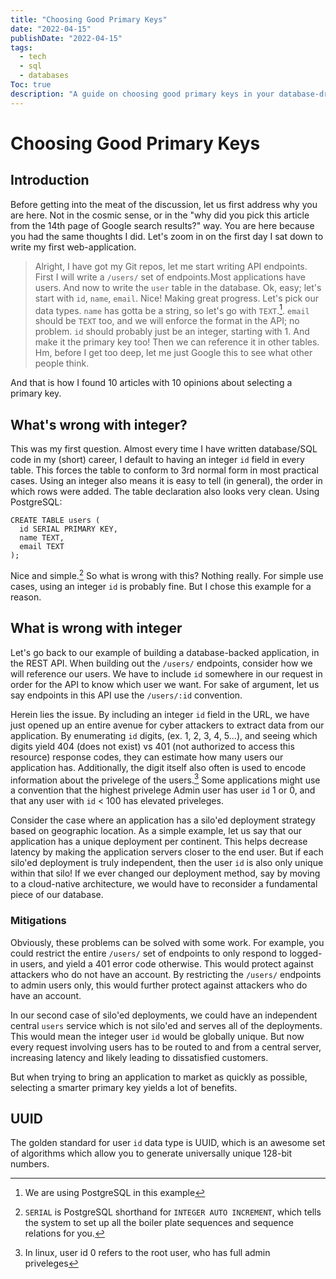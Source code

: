```yaml
---
title: "Choosing Good Primary Keys"
date: "2022-04-15"
publishDate: "2022-04-15"
tags:
  - tech
  - sql
  - databases
Toc: true
description: "A guide on choosing good primary keys in your database-driven application."
---
```


# Choosing Good Primary Keys

## Introduction

Before getting into the meat of the discussion, let us first address why you are here. Not in the cosmic sense, or in the "why did you pick this article from the 14th page of Google search results?" way. You are here because you had the same thoughts I did. Let's zoom in on the first day I sat down to write my first web-application.

> Alright, I have got my Git repos, let me start writing API endpoints. First I will write a `/users/` set of endpoints.Most applications have users. And now to write the `user` table in the database. Ok, easy; let's start with `id`, `name`, `email`. Nice! Making great progress. Let's pick our data types. `name` has gotta be a string, so let's go with `TEXT`.[^1]. `email` should be `TEXT` too, and we will enforce the format in the API; no problem. `id` should probably just be an integer, starting with 1. And make it the primary key too! Then we can reference it in other tables. Hm, before I get too deep, let me just Google this to see what other people think. 

And that is how I found 10 articles with 10 opinions about selecting a primary key.

## What's wrong with integer?

This was my first question. Almost every time I have written database/SQL code in my (short) career, I default to having an integer `id` field in every table. This forces the table to conform to 3rd normal form in most practical cases. Using an integer also means it is easy to tell (in general), the order in which rows were added. The table declaration also looks very clean. Using PostgreSQL:

```
CREATE TABLE users (
  id SERIAL PRIMARY KEY,
  name TEXT,
  email TEXT
);
```

Nice and simple.[^2] So what is wrong with this? Nothing really. For simple use cases, using an integer `id` is probably fine. But I chose this example for a reason. 

## What is wrong with integer

Let's go back to our example of building a database-backed application, in the REST API. When building out the `/users/` endpoints, consider how we will reference our users. We have to include `id` somewhere in our request in order for the API to know which user we want. For sake of argument, let us say endpoints in this API use the `/users/:id` convention. 

Herein lies the issue. By including an integer `id` field in the URL, we have just opened up an entire avenue for cyber attackers to extract data from our application. By enumerating `id` digits, (ex. 1, 2, 3, 4, 5...), and seeing which digits yield 404 (does not exist) vs 401 (not authorized to access this resource) response codes, they can estimate how many users our application has. Additionally, the digit itself also often is used to encode information about the privelege of the users.[^3] Some applications might use a convention that the highest privelege Admin user has user `id` 1 or 0, and that any user with `id` < 100 has elevated priveleges.

Consider the case where an application has a silo'ed deployment strategy based on geographic location. As a simple example, let us say that our application has a unique deployment per continent. This helps decrease latency by making the application servers closer to the end user. But if each silo'ed deployment is truly independent, then the user `id` is also only unique within that silo! If we ever changed our deployment method, say by moving to a cloud-native architecture, we would have to reconsider a fundamental piece of our database. 

### Mitigations

Obviously, these problems can be solved with some work. For example, you could restrict the entire `/users/` set of endpoints to only respond to logged-in users, and yield a 401 error code otherwise. This would protect against attackers who do not have an account. By restricting the `/users/` endpoints to admin users only, this would further protect against attackers who do have an account.

In our second case of silo'ed deployments, we could have an independent central `users` service which is not silo'ed and serves all of the deployments. This would mean the integer user `id` would be globally unique. But now every request involving users has to be routed to and from a central server, increasing latency and likely leading to dissatisfied customers. 

But when trying to bring an application to market as quickly as possible, selecting a smarter primary key yields a lot of benefits. 

## UUID

The golden standard for user `id` data type is UUID, which is an awesome set of algorithms which allow you to generate universally unique 128-bit numbers. 

[^1]: We are using PostgreSQL in this example
[^2]: `SERIAL` is PostgreSQL shorthand for `INTEGER AUTO INCREMENT`, which tells the system to set up all the boiler plate sequences and sequence relations for you.
[^3]: In linux, user id 0 refers to the root user, who has full admin priveleges
